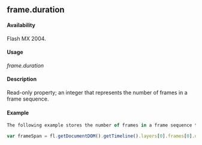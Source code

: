 ## frame.duration

#### Availability

Flash MX 2004.

#### Usage

*frame.duration*

#### Description

Read-only property; an integer that represents the number of frames in a frame sequence.

#### Example

```javascript
The following example stores the number of frames in a frame sequence that starts at the first frame in the top layer in the frameSpan variable:

var frameSpan = fl.getDocumentDOM().getTimeline().layers[0].frames[0].duration;

```